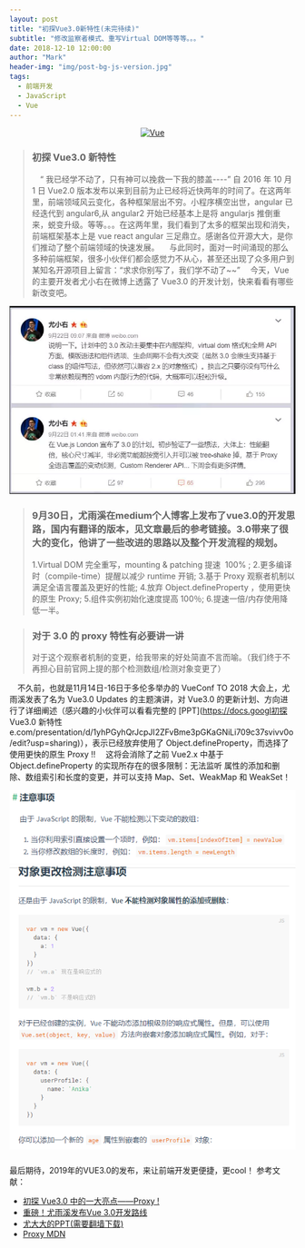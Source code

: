 ```yaml
---
layout: post
title: "初探Vue3.0新特性(未完待续)"
subtitle: "修改监察者模式、重写Virtual DOM等等等。。。"
date: 2018-12-10 12:00:00
author: "Mark"
header-img: "img/post-bg-js-version.jpg"
tags:
  - 前端开发
  - JavaScript
  - Vue
---
```


<p align="center"><a href="#" target="_blank" rel="noopener noreferrer">
<img 
  width="200"
  height="200"
  src="https://cn.vuejs.org/images/logo.png"
  alt="Vue"></a></p>

> ### 初探 Vue3.0 新特性
>
> &emsp;“ 我已经学不动了，只有神可以挽救一下我的膝盖----” 自 2016 年 10 月 1 日 Vue2.0 版本发布以来到目前为止已经将近快两年的时间了。在这两年里，前端领域风云变化，各种框架层出不穷。小程序横空出世，angular 已经迭代到 angular6,从 angular2 开始已经基本上是将 angularjs 推倒重来，蜕变升级。等等。。。在这两年里，我们看到了太多的框架出现和消失，前端框架基本上是 vue react angular 三足鼎立。感谢各位开源大大，是你们推动了整个前端领域的快速发展。
> &emsp;与此同时，面对一时间涌现的那么多种前端框架，很多小伙伴们都会感觉力不从心，甚至还出现了众多用户到某知名开源项目上留言：“求求你别写了，我们学不动了~~”
> &emsp;今天，Vue 的主要开发者尤小右在微博上透露了 Vue3.0 的开发计划，快来看看有哪些新改变吧。

![image](/assets/img/2018/12/vue3.0.png)

> ### 9月30日，尤雨溪在medium个人博客上发布了vue3.0的开发思路，国内有翻译的版本，见文章最后的参考链接。3.0带来了很大的变化，他讲了一些改进的思路以及整个开发流程的规划。
>
> 1.Virtual DOM 完全重写，mounting & patching 提速  100% ;
> 2.更多编译时（compile-time）提醒以减少 runtime 开销;
> 3.基于 Proxy 观察者机制以满足全语言覆盖及更好的性能;
> 4.放弃 Object.defineProperty ，使用更快的原生 Proxy;
> 5.组件实例初始化速度提高 100％;
> 6.提速一倍/内存使用降低一半。

> ### 对于 3.0 的 proxy 特性有必要讲一讲
> 对于这个观察者机制的变更，给我带来的好处简直不言而喻。（我们终于不再担心目前官网上提的那个检测数组/检测对象变更了）

&emsp;不久前，也就是11月14日-16日于多伦多举办的 VueConf TO 2018 大会上，尤雨溪发表了名为 Vue3.0 Updates 的主题演讲，对 Vue3.0 的更新计划、方向进行了详细阐述（感兴趣的小伙伴可以看看完整的 [PPT](https://docs.googl初探 Vue3.0 新特性e.com/presentation/d/1yhPGyhQrJcpJI2ZFvBme3pGKaGNiLi709c37svivv0o/edit?usp=sharing)），表示已经放弃使用了 Object.defineProperty，而选择了使用更快的原生 Proxy !!
&emsp;这将会消除了之前 Vue2.x 中基于 Object.defineProperty 的实现所存在的很多限制：无法监听 属性的添加和删除、数组索引和长度的变更，并可以支持 Map、Set、WeakMap 和 WeakSet！

![image](/assets/img/2018/12/1.png)
![image](/assets/img/2018/12/2.png)

> ### 
>


最后期待，2019年的VUE3.0的发布，来让前端开发更便捷，更cool！
参考文献：
- [初探 Vue3.0 中的一大亮点——Proxy !](https://juejin.im/post/5bfcbab0518825741e7bd67f)
- [重磅！尤雨溪发布Vue 3.0开发路线](https://mp.weixin.qq.com/s/k6OhMNrpagtTmbhkW-tmZg)
- [尤大大的PPT(需要翻墙下载)](https://docs.google.com/presentation/d/1yhPGyhQrJcpJI2ZFvBme3pGKaGNiLi709c37svivv0o/edit?usp=sharing)
- [Proxy MDN](https://developer.mozilla.org/zh-CN/docs/Web/JavaScript/Reference/Global_Objects/Proxy)